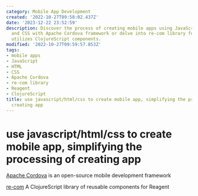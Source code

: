 ```yaml
---
category: Mobile App Development
created: '2022-10-27T09:58:02.437Z'
date: '2023-12-22 23:52:59'
description: Discover the process of creating mobile apps using JavaScript, HTML,
  and CSS with Apache Cordova framework or delve into re-com library for Reagent that
  utilizes ClojureScript components.
modified: '2022-10-27T09:59:57.853Z'
tags:
- mobile apps
- JavaScript
- HTML
- CSS
- Apache Cordova
- re-com library
- Reagent
- ClojureScript
title: use javascript/html/css to create mobile app, simplifying the processing of
  creating app
---
```


# use javascript/html/css to create mobile app, simplifying the processing of creating app

[Apache Cordova](https://dev.to/progaurab/how-to-create-android-ios-mobile-app-using-html-css-javascript-6il) is an open-source mobile development framework

[re-com](https://github.com/Day8/re-com) A ClojureScript library of reusable components for Reagent

